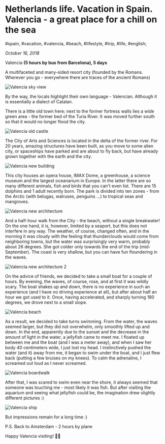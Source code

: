 # Netherlands life. Vacation in Spain. Valencia - a great place for a chill on the sea

#spain, #vacation, #valencia, #beach, #lifestyle, #trip, #life, #english;

_October 16, 2018_

Valencia **(5 hours by bus from Barcelona), 5 days**

A multifaceted and many-sided resort city (founded by the Romans. Wherever you go - everywhere there are traces of the ancient Romans)

![Valencia sky view](/images/netherlands-life-vacation-in-spain-valencia-a-great-place-for-a-chill-on-the-sea/1.jpg "Valencia sky view")

By the way, the locals highlight their own language - Valencian. Although it is essentially a dialect of Catalan.

There is a little old town here; next to the former fortress walls lies a wide green area - the former bed of the Turia River. It was moved further south so that it would no longer flood the city.

![Valencia old castle](/images/netherlands-life-vacation-in-spain-valencia-a-great-place-for-a-chill-on-the-sea/2.jpg "Valencia old castle")

The City of Arts and Sciences is located in the delta of the former river. For 20 years, amazing structures have been built, as you move to some alien city, or spaceships have parked and are about to fly back, but have already grown together with the earth and the city.

![Valencia new building](/images/netherlands-life-vacation-in-spain-valencia-a-great-place-for-a-chill-on-the-sea/3.jpg "Valencia new building")

This city houses an opera house, IMAX Dome, a greenhouse, a science museum and the largest oceanarium in Europe. In the latter there are so many different animals, fish and birds that you can't even list. There are 15 dolphins and 1 adult recently born. The park is divided into ten zones - from the Arctic (with belugas, walruses, penguins ...) to tropical seas and mangroves.

![Valencia new architecture](/images/netherlands-life-vacation-in-spain-valencia-a-great-place-for-a-chill-on-the-sea/4.jpg "Valencia new architecture")

And a half-hour walk from the City - the beach, without a single breakwater! On the one hand, it is, however, limited by a seaport, but this does not interfere in any way. The weather, of course, changed often, and in the morning it was cloudy with the feeling that thunderclouds would come from neighboring towns, but the water was surprisingly very warm, probably about 26 degrees. She got colder only towards the end of the trip (mid-September). The coast is very shallow, but you can have fun floundering in the waves.

![Valencia new architecture 2](/images/netherlands-life-vacation-in-spain-valencia-a-great-place-for-a-chill-on-the-sea/5.jpg "Valencia new architecture 2")

On the advice of friends, we decided to take a small boat for a couple of hours. By evening, the waves, of course, rose, and at first it was wildly scary. The boat shakes up and down, there is no experience in such an experience (and I have no driving experience at all), but after about half an hour we got used to it. Once, having accelerated, and sharply turning 180 degrees, we drove next to a small slope.

![Valencia beach](/images/netherlands-life-vacation-in-spain-valencia-a-great-place-for-a-chill-on-the-sea/6.jpg "Valencia beach")

As a result, we decided to take turns swimming. From the water, the waves seemed larger, but they did not overwhelm, only smoothly lifted up and down. In the end, apparently due to the sunset and the decrease in the amount of light in the water, a jellyfish came to meet me. I floated up between me and the boat (and I was a meter away), and when I saw her body 40 centimeters wide, I just lost my head. I instinctively pushed the water (and it) away from me, it began to swim under the boat, and I just flew back (putting a few bruises on my knees). To calm the adrenaline, I screamed out loud as I never screamed.

![Valencia boardwalk](/images/netherlands-life-vacation-in-spain-valencia-a-great-place-for-a-chill-on-the-sea/7.jpg "Valencia boardwalk")

After that, I was scared to swim even near the shore, it always seemed that someone was touching me - most likely it was fish. But after visiting the aquarium and seeing what jellyfish could be, the imagination drew slightly different pictures :)

![Valencia ship](/images/netherlands-life-vacation-in-spain-valencia-a-great-place-for-a-chill-on-the-sea/8.jpg "Valencia ship")

But impressions remain for a long time :)

P.S. Back to Amsterdam - 2 hours by plane

Happy Valencia visiting! ✌🏼
